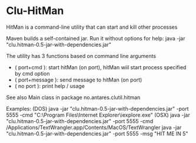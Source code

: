 Clu-HitMan
==========

HitMan is a command-line utility that can start and kill other processes

Maven builds a self-contained jar. Run it without options for help:
java -jar "clu.hitman-0.5-jar-with-dependencies.jar"

The  utility has 3 functions based on command line arguments
 * ( port+cmd ): start hitMan (on port), hitMan wiil start process specified by cmd option
 * ( port+message ): send message to hitMan (on port)
 * ( no port ): print help / usage

See also Main class in package no.antares.clutil.hitman

Examples: 
(DOS) java -jar "clu.hitman-0.5-jar-with-dependencies.jar" -port 5555 -cmd "C:\Program Files\Internet Explorer\iexplore.exe" 
(OSX) java -jar "clu.hitman-0.5-jar-with-dependencies.jar" -port 5555 -cmd /Applications/TextWrangler.app/Contents/MacOS/TextWrangler 
java -jar "clu.hitman-0.5-jar-with-dependencies.jar" -port 5555 -msg "HIT ME IN 5" 


